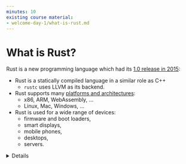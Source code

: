 ```yaml
---
minutes: 10
existing course material:
- welcome-day-1/what-is-rust.md
---
```


# What is Rust?

Rust is a new programming language which had its [1.0 release in 2015][1]:

* Rust is a statically compiled language in a similar role as C++
  * `rustc` uses LLVM as its backend.
* Rust supports many [platforms and
  architectures](https://doc.rust-lang.org/nightly/rustc/platform-support.html):
  * x86, ARM, WebAssembly, ...
  * Linux, Mac, Windows, ...
* Rust is used for a wide range of devices:
  * firmware and boot loaders,
  * smart displays,
  * mobile phones,
  * desktops,
  * servers.


<details>

Rust fits in the same area as C++:

* High flexibility.
* High level of control.
* Can be scaled down to very constrained devices such as microcontrollers.
* Has no runtime or garbage collection.
* Focuses on reliability and safety without sacrificing performance.

</details>

[1]: https://blog.rust-lang.org/2015/05/15/Rust-1.0.html
